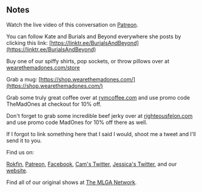 ## Notes

Watch the live video of this conversation on [Patreon](https://www.patreon.com/posts/58826180).

You can follow Kate and Burials and Beyond everywhere she posts by clicking this link: [https://linktr.ee/BurialsAndBeyond](https://linktr.ee/BurialsAndBeyond)

Buy one of our spiffy shirts, pop sockets, or throw pillows over at [wearethemadones.com/store](https://wearethemadones.com/store)

Grab a mug: [https://shop.wearethemadones.com/](https://shop.wearethemadones.com/)

Grab some truly great coffee over at [rymcoffee.com](http://rymcoffee.com) and use promo code TheMadOnes at checkout for 10% off.

Don't forget to grab some incredible beef jerky over at [righteousfelon.com](https://www.righteousfelon.com/) and use promo code MadOnes for 10% off there as well.

If I forgot to link something here that I said I would, shoot me a tweet and I'll send it to you.

Find us on:

[Rokfin](https://rokfin.com/TheMadOnes), [Patreon](https://patreon.com/TheMadOnes), [Facebook](https://www.facebook.com/WeAreTheMad/), [Cam's Twitter](https://twitter.com/CamHarless), [Jessica's Twitter](https://twitter.com/soupcanarchist), and our [website](http://wearethemad.com).

Find all of our original shows at [The MLGA Network](https://mlganetwork.com).
